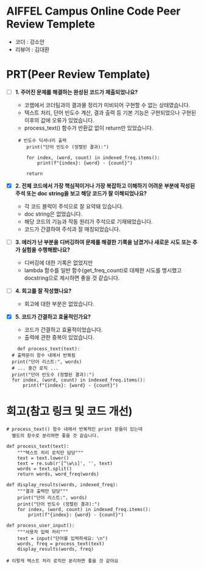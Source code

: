 # AIFFEL Campus Online Code Peer Review Templete
- 코더 : 강소안
- 리뷰어 : 김대환


# PRT(Peer Review Template)
- [ ]  **1. 주어진 문제를 해결하는 완성된 코드가 제출되었나요?**
    - 코랩에서 코더팀과의 결과물 정리가 미비되어 구현할 수 없는 상태였습니다.
    - 텍스트 처리, 단어 빈도수 계산, 결과 출력 등 기본 기능은 구현되었으나 구현된 이후의 값에 오류가 있었습니다.
    - process_text() 함수가 반환값 없이 return만 있었습니다.
    ```
     # 빈도수 딕셔너리 출력
        print("단어 빈도수 (정렬된 결과):")
    
        for index, (word, count) in indexed_freq.items():
            print(f"{index}: {word} - {count}")
    
        return
    ```
    
- [x]  **2. 전체 코드에서 가장 핵심적이거나 가장 복잡하고 이해하기 어려운 부분에 작성된 
주석 또는 doc string을 보고 해당 코드가 잘 이해되었나요?**
    - 각 코드 블럭이 주석으로 잘 요약돼 있습니다. 
    - doc string은 없었습니다. 
    - 해당 코드의 기능과 작동 원리가 주석으로 기재돼었습니다. 
    - 코드가 간결하여 주석과 잘 매칭되었습니다. 
    
        
- [ ]  **3. 에러가 난 부분을 디버깅하여 문제를 해결한 기록을 남겼거나
새로운 시도 또는 추가 실험을 수행해봤나요?**
    -  디버깅에 대한 기록은 없었지만
    -  lambda 함수를 일반 함수(get_freq_count)로 대체한 시도를 명시했고 docstring으로 제시하면 좋을 것 같습니다.
        
- [ ]  **4. 회고를 잘 작성했나요?**
    - 회고에 대한 부분은 없었습니다. 
        
- [x]  **5. 코드가 간결하고 효율적인가요?**
    - 코드가 간결하고 효율적이었습니다.
    - 출력에 관한 중복이 있었습니다.
  ```
      def process_text(text):
    # 출력문이 함수 내에서 반복됨
    print("단어 리스트:", words)
    # ... 중간 로직 ...
    print("단어 빈도수 (정렬된 결과):")
    for index, (word, count) in indexed_freq.items():
        print(f"{index}: {word} - {count}")
   ```


# 회고(참고 링크 및 코드 개선)
```
# process_text() 함수 내에서 반복적인 print 문들이 있는데 
  별도의 함수로 분리하면 좋을 것 같습니다.

def process_text(text):
    """텍스트 처리 로직만 담당"""
    text = text.lower()
    text = re.sub(r'[^\w\s]', '', text)
    words = text.split()
    return words, word_freq(words)

def display_results(words, indexed_freq):
    """결과 출력만 담당"""
    print("단어 리스트:", words)
    print("단어 빈도수 (정렬된 결과):")
    for index, (word, count) in indexed_freq.items():
        print(f"{index}: {word} - {count}")

def process_user_input():
    """사용자 입력 처리"""
    text = input("단어를 입력하세요: \n")
    words, freq = process_text(text)
    display_results(words, freq)

# 이렇게 텍스트 처리 로직만 분리하면 좋을 것 같아요
```
